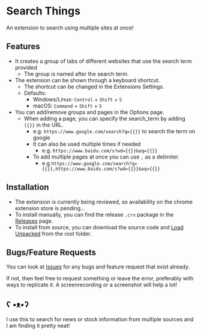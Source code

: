 # Search Things



An extension to search using multiple sites at once!


## Features
- It creates a group of tabs of different websites that use the search term provided
  - The group is named after the search term.
- The extension can be shown through a keyboard shortcut.
  - The shortcut can be changed in the Extensions Settings.
  - Defaults:
    - Windows/Linux: `Control` + `Shift` + `S`
    - macOS: `Command` + `Shift` + `S`
- You can add/remove groups and pages in the Options page.
  - When adding a page, you can specify the search_term by adding `{{}}` in the URL.
    - e.g. `https://www.google.com/search?q={{}}` to search the term on google
    - It can also be used multiple times if needed
      - e.g. `https://www.baidu.com/s?wd={{}}&oq={{}}`
    - To add multiple pages at once you can use `,` as a delimiter.
      - e.g `https://www.google.com/search?q={{}},https://www.baidu.com/s?wd={{}}&oq={{}}`

## Installation

- The extension is currently being reviewed, so availability on the chrome extension store is pending...
- To install manually, you can find the release `.crx` package in the [Releases](https://github.com/GreyTeddy/searching_things/releases) page.
- To install from source, you can download the source code and [Load Unpacked](https://developer.chrome.com/docs/extensions/get-started/tutorial/hello-world#load-unpacked) from the root folder.

## Bugs/Feature Requests
You can look at [Issues](https://github.com/GreyTeddy/searching_things/issues) for any bugs and feature request that exist already.

If not, then feel free to request something or leave the error, preferably with ways to replicate it. A screenrecording or a screenshot will help a lot!

## ʕ •ᴥ•ʔ
I use this to search for news or stock information from multiple sources and I am finding it pretty neat! 

